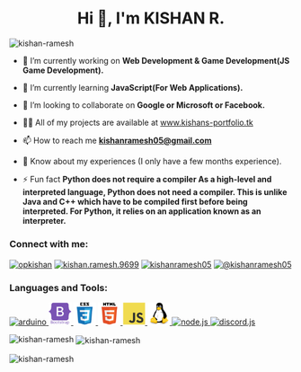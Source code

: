 <h1 align="center">Hi 👋, I'm KISHAN R.</h1>
<p align="left"> <img src="https://komarev.com/ghpvc/?username=kishan-ramesh&label=Profile%20views&color=0e75b6&style=flat" alt="kishan-ramesh" /> </p>

- 🔭 I’m currently working on **Web Development & Game Development(JS Game Development).**

- 🌱 I’m currently learning **JavaScript(For Web Applications).**

- 👯 I’m looking to collaborate on **Google or Microsoft or Facebook.**

- 👨‍💻 All of my projects are available at www.kishans-portfolio.tk

- 📫 How to reach me **kishanramesh05@gmail.com**

- 📄 Know about my experiences (I only have a few months experience).

- ⚡ Fun fact **Python does not require a compiler As a high-level and interpreted language, Python does not need a compiler. This is unlike Java and C++ which have to be compiled first before being interpreted. For Python, it relies on an application known as an interpreter.**

<h3 align="left">Connect with me:</h3>
<p align="left">
<a href="https://codepen.io/opkishan" target="blank"><img align="center" src="https://raw.githubusercontent.com/rahuldkjain/github-profile-readme-generator/master/src/images/icons/Social/codepen.svg" alt="opkishan" height="30" width="40" /></a>
<a href="https://fb.com/kishan.ramesh.9699" target="blank"><img align="center" src="https://raw.githubusercontent.com/rahuldkjain/github-profile-readme-generator/master/src/images/icons/Social/facebook.svg" alt="kishan.ramesh.9699" height="30" width="40" /></a>
<a href="https://www.hackerrank.com/kishanramesh05" target="blank"><img align="center" src="https://raw.githubusercontent.com/rahuldkjain/github-profile-readme-generator/master/src/images/icons/Social/hackerrank.svg" alt="kishanramesh05" height="30" width="40" /></a>
<a href="https://www.hackerearth.com/@kishanramesh05" target="blank"><img align="center" src="https://raw.githubusercontent.com/rahuldkjain/github-profile-readme-generator/master/src/images/icons/Social/hackerearth.svg" alt="@kishanramesh05" height="30" width="40" /></a>
</p>

<h3 align="left">Languages and Tools:</h3>
<p align="left"> <a href="https://www.arduino.cc/" target="_blank"> <img src="https://cdn.worldvectorlogo.com/logos/arduino-1.svg" alt="arduino" width="40" height="40"/> </a> <a href="https://getbootstrap.com" target="_blank"> <img src="https://raw.githubusercontent.com/devicons/devicon/master/icons/bootstrap/bootstrap-plain-wordmark.svg" alt="bootstrap" width="40" height="40"/> </a> <a href="https://www.w3schools.com/css/" target="_blank"> <img src="https://raw.githubusercontent.com/devicons/devicon/master/icons/css3/css3-original-wordmark.svg" alt="css3" width="40" height="40"/> </a> <a href="https://www.w3.org/html/" target="_blank"> <img src="https://raw.githubusercontent.com/devicons/devicon/master/icons/html5/html5-original-wordmark.svg" alt="html5" width="40" height="40"/> </a> <a href="https://developer.mozilla.org/en-US/docs/Web/JavaScript" target="_blank"> <img src="https://raw.githubusercontent.com/devicons/devicon/master/icons/javascript/javascript-original.svg" alt="javascript" width="40" height="40"/> </a> <a href="https://www.linux.org/" target="_blank"> <img src="https://raw.githubusercontent.com/devicons/devicon/master/icons/linux/linux-original.svg" alt="linux" width="40" height="40"/> </a> 
<a href="https://nodejs.org/en/" target="_blank"> <img src="https://assets-global.website-files.com/5d9bc5d562ffc2869b470941/5e20cb3c0b667ba8c8e07571_icon-node--tech.png" alt="node.js" width="40" height="40"/> </a> 
<a href="https://discord.js.org/#/" target="_blank"> <img src="https://clipartcraft.com/images/discord-logo-transparent-2.png" alt="discord.js" width="40" height="40"/> </a> </p>

<p><img align="left" src="https://github-readme-stats.vercel.app/api/top-langs?username=kishan-ramesh&show_icons=true&locale=en&layout=compact" alt="kishan-ramesh" /></p>

<p>&nbsp;<img align="center" src="https://github-readme-stats.vercel.app/api?username=kishan-ramesh&show_icons=true&locale=en" alt="kishan-ramesh" /></p>

<p><img align="center" src="https://github-readme-streak-stats.herokuapp.com/?user=kishan-ramesh&" alt="kishan-ramesh" /></p>

